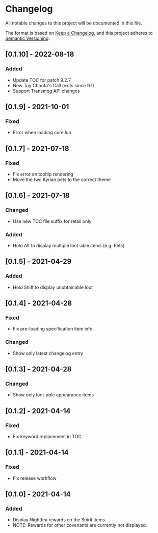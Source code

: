 # Changelog
All notable changes to this project will be documented in this file.

The format is based on [Keep a Changelog](https://keepachangelog.com/en/1.0.0/),
and this project adheres to [Semantic Versioning](https://semver.org/spec/v2.0.0.html).


## [0.1.10] - 2022-08-18
### Added
 - Update TOC for patch 9.2.7
 - New Toy Choofa's Call (exits since 9.1)
 - Support Transmog API changes

## [0.1.9] - 2021-10-01
### Fixed
 - Error when loading core.lua

## [0.1.7] - 2021-07-18
### Fixed
 - Fix error on tooltip rendering
 - Move the two Kyrian pets to the correct theme

## [0.1.6] - 2021-07-18
### Changed
 - Use new TOC file suffix for retail only
### Added
 - Hold Alt to display multiple loot-able items (e.g: Pets)

## [0.1.5] - 2021-04-29
### Added
 - Hold Shift to display unobtainable loot

## [0.1.4] - 2021-04-28
### Fixed
 - Fix pre-loading specification item info
### Changed
 - Show only latest changelog entry

## [0.1.3] - 2021-04-28
### Changed
 - Show only loot-able appearance items

## [0.1.2] - 2021-04-14
### Fixed
 - Fix keyword replacement in TOC

## [0.1.1] - 2021-04-14
### Fixed
 - Fix release workflow

## [0.1.0] - 2021-04-14
### Added
 - Display Nightfea rewards on the Spirit items.
 - NOTE: Rewards for other covenants are currently not displayed.
